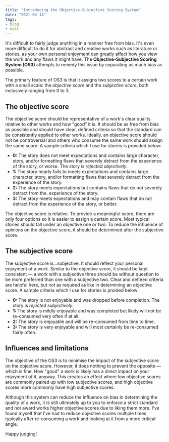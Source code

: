 ```yaml
---
title: "Introducing the Objective-Subjective Scoring System"
date: "2021-04-14"
tags:
- blog
- misc
---
```


It's difficult to fairly judge anything in a manner free from bias. It's even more difficult to do it for abstract and creative works such as literature or stories, as your own personal enjoyment can greatly affect how you view the work and any flaws it might have. The **Objective-Subjective Scoring System (OS3)** attempts to remedy this issue by separating as much bias as possible.

<!-- excerpt -->

The primary feature of OS3 is that it assigns two scores to a certain work with a small scale: the *objective score* and the *subjective score*, both inclusively ranging from 0 to 3.

## The objective score

The objective score should be representative of a work's clear quality relative to other works and how "good" it is. It should be as free from bias as possible and should have clear, defined criteria so that the standard can be consistently applied to other works. Ideally, an objective score should not be controversial and others who consume the same work should assign the same score. A sample criteria which I use for stories is provided below:

- **0:** The story does not meet expectations and contains large character, story, and/or formatting flaws that severely detract from the experience of the story, or worse. The story is *rejected objectively*.
- **1:** The story nearly fails to meets expectations and contains large character, story, and/or formatting flaws that severely detract from the experience of the story.
- **2:** The story meets expectations but contains flaws that do not severely detract from the. experience of the story.
- **3:** The story meets expectations and may contain flaws that do not detract from the experience of the story, or better.

The objective score is relative. To provide a meaningful score, there are only four options so it is easier to assign a certain score. Most typical stories should fall under an objective one or two. To reduce the influence of opinions on the objective score, it should be determined after the subjective score.

## The subjective score

The subjective score is…subjective. It should reflect your personal enjoyment of a work. Similar to the objective score, it should be kept consistent — a work with a subjective three should be without question to be more preferred than one with a subjective two. Clear and defined criteria are helpful here, but not as required as like in determining an objective score. A sample criteria which I use for stories is proided below:

- **0:** The story is not enjoyable and was dropped before completion. The story is *rejected subjectively*.
- **1:** The story is mildly enjoyable and was completed but likely will not be re-consumed very often if at all.
- **2:** The story is enjoyable and will be re-consumed from time to time.
- **3:** The story is very enjoyable and will most certainly be re-consumed fairly often.

## Influences and limitations

The objective of the OS3 is to minimise the impact of the subjective score on the objective score. However, it does nothing to prevent the opposite — which is fine. How "good" a work is likely has a direct impact on your enjoyment of it, anyway. This creates an effect where low objective scores are commonly paired up with low subjective scores, and high objective scores more commonly have high subjective scores.

Although this system can reduce the influence on bias in determining the quality of a work, it is still ultimately up to you to enforce a strict standard and not award works higher objective scores due to liking them more. I've found myself that I've had to reduce objective scores multiple times typically after re-consuming a work and looking at it from a more critical angle.

Happy judging!
